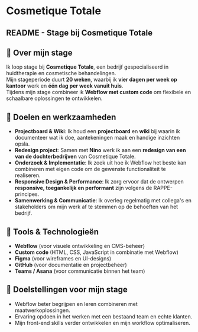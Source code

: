 # Cosmetique Totale

## README - Stage bij Cosmetique Totale

## 📌 Over mijn stage
Ik loop stage bij **Cosmetique Totale**, een bedrijf gespecialiseerd in huidtherapie en cosmetische behandelingen.  
Mijn stageperiode duurt **20 weken**, waarbij ik **vier dagen per week op kantoor** werk en **één dag per week vanuit huis**.  
Tijdens mijn stage combineer ik **Webflow met custom code** om flexibele en schaalbare oplossingen te ontwikkelen.

## 🎯 Doelen en werkzaamheden
- **Projectboard & Wiki**: Ik houd een **projectboard** en **wiki** bij waarin ik documenteer wat ik doe, aantekeningen maak en handige inzichten opsla.  
- **Redesign project**: Samen met **Nino** werk ik aan een **redesign van een van de dochterbedrijven** van Cosmetique Totale.
- **Onderzoek & Implementatie**: Ik zoek uit hoe ik Webflow het beste kan combineren met eigen code om de gewenste functionaliteit te realiseren.  
- **Responsive Design & Performance**: Ik zorg ervoor dat de ontwerpen **responsive, toegankelijk en performant** zijn volgens de RAPPE-principes.  
- **Samenwerking & Communicatie**: Ik overleg regelmatig met collega's en stakeholders om mijn werk af te stemmen op de behoeften van het bedrijf.  

## 🔧 Tools & Technologieën
- **Webflow** (voor visuele ontwikkeling en CMS-beheer)  
- **Custom code** (HTML, CSS, JavaScript in combinatie met Webflow)  
- **Figma** (voor wireframes en UI-designs)  
- **GitHub** (voor documentatie en projectbeheer)  
- **Teams / Asana** (voor communicatie binnen het team)  

## 🚀 Doelstellingen voor mijn stage
- Webflow beter begrijpen en leren combineren met maatwerkoplossingen.  
- Ervaring opdoen in het werken met een bestaand team en echte klanten.  
- Mijn front-end skills verder ontwikkelen en mijn workflow optimaliseren.  
